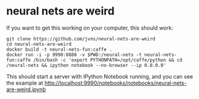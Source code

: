 # neural nets are weird

If you want to get this working on your computer, this should work:

```
git clone https://github.com/jvns/neural-nets-are-weird
cd neural-nets-are-weird
docker build -t neural-nets-fun:caffe .
docker run -i -p 9990:8888 -v $PWD:/neural-nets -t neural-nets-fun:caffe /bin/bash -c 'export PYTHONPATH=/opt/caffe/python && cd /neural-nets && ipython notebook --no-browser --ip 0.0.0.0'
```

This should start a server with IPython Notebook running, and you can see the example at [http://localhost:9990/notebooks/notebooks/neural-nets-are-weird.ipynb](http://localhost:9990/notebooks/notebooks/neural-nets-are-weird.ipynb)

